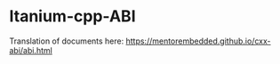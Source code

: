 # Itanium-cpp-ABI
Translation of documents here:  https://mentorembedded.github.io/cxx-abi/abi.html
